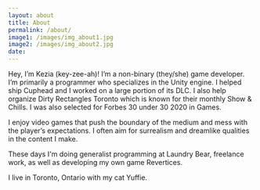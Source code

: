 ```yaml
---
layout: about
title: About
permalink: /about/
image1: /images/img_about1.jpg
image2: /images/img_about2.jpg
date:
---
```

Hey, I’m Kezia (key-zee-ah)! I’m a non-binary (they/she) game developer. I’m primarily a programmer who specializes in the Unity engine. I helped ship Cuphead and I worked on a large portion of its DLC.  I also help organize Dirty Rectangles Toronto which is known for their monthly Show & Chills. I was also selected for Forbes 30 under 30 2020 in Games.

I enjoy video games that push the boundary of the medium and mess with the player’s expectations. I often aim for surrealism and dreamlike qualities in the content I make. 

These days I'm doing generalist programming at Laundry Bear, freelance work, as well as developing my own game Revertices.

I live in Toronto, Ontario with my cat Yuffie.


